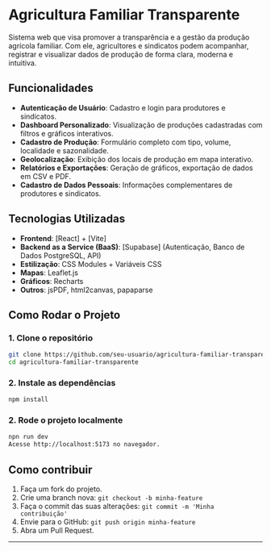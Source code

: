 # Agricultura Familiar Transparente

Sistema web que visa promover a transparência e a gestão da produção agrícola familiar. Com ele, agricultores e sindicatos podem acompanhar, registrar e visualizar dados de produção de forma clara, moderna e intuitiva.

## Funcionalidades

- **Autenticação de Usuário**: Cadastro e login para produtores e sindicatos.
- **Dashboard Personalizado**: Visualização de produções cadastradas com filtros e gráficos interativos.
- **Cadastro de Produção**: Formulário completo com tipo, volume, localidade e sazonalidade.
- **Geolocalização**: Exibição dos locais de produção em mapa interativo.
- **Relatórios e Exportações**: Geração de gráficos, exportação de dados em CSV e PDF.
- **Cadastro de Dados Pessoais**: Informações complementares de produtores e sindicatos.

## Tecnologias Utilizadas

- **Frontend**: [React] + [Vite]
- **Backend as a Service (BaaS)**: [Supabase] (Autenticação, Banco de Dados PostgreSQL, API)
- **Estilização**: CSS Modules + Variáveis CSS
- **Mapas**: Leaflet.js 
- **Gráficos**: Recharts
- **Outros**: jsPDF, html2canvas, papaparse

## Como Rodar o Projeto

### 1. Clone o repositório

```sh
git clone https://github.com/seu-usuario/agricultura-familiar-transparente.git
cd agricultura-familiar-transparente
```

### 2. Instale as dependências

```sh
npm install
```

### 2. Rode o projeto localmente

```sh
npn run dev
Acesse http://localhost:5173 no navegador.
```

## Como contribuir

1. Faça um fork do projeto.
2. Crie uma branch nova: `git checkout -b minha-feature`
3. Faça o commit das suas alterações: `git commit -m 'Minha contribuição'`
4. Envie para o GitHub: `git push origin minha-feature`
5. Abra um Pull Request.


---
